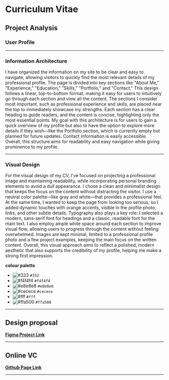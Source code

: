 # Curriculum Vitae

## Project Analysis

### User Profile

---
### Information Architecture

I have organized the information on my site to be clear and easy to navigate, allowing visitors to quickly find the most relevant details of my professional profile. The page is divided into key sections like "About Me," "Experience," "Education," "Skills," "Portfolio," and "Contact." This design follows a linear, top-to-bottom format, making it easy for users to intuitively go through each section and view all the content. The sections I consider most important, such as professional experience and skills, are placed near the top to immediately showcase my strengths. Each section has a clear heading to guide readers, and the content is concise, highlighting only the most essential points. My goal with this architecture is for users to gain a quick overview of my profile but also to have the option to explore more details if they wish—like the Portfolio section, which is currently empty but planned for future updates. Contact information is easily accessible. Overall, this structure aims for readability and easy navigation while giving prominence to my profile.

---
### Visual Design

For the visual design of my CV, I've focused on projecting a professional image and maintaining readability, while incorporating personal branding elements to avoid a dull appearance. I chose a clean and minimalist design that keeps the    focus on the content without distracting the visitor. I use a neutral color palette—like gray and white—that provides a professional feel. At the same time, I wanted to keep the page from looking too serious, so I added dynamic touches with orange accents, visible in the profile photo, links, and other subtle details. Typography also plays a key role: I selected a modern, sans-serif font for headings and a classic, readable font for the main text. I also employ ample white space around each section to improve visual flow, allowing users to progress through the content without feeling overwhelmed. Images are kept minimal, limited to a professional profile photo and a few project examples, keeping the main focus on the written content. Overall, this visual approach aims to reflect a polished, modern aesthetic that also supports the credibility of my profile, helping me make a strong first impression.

**colour palette**
  - ![#333](https://placehold.co/15x15/333/333.png) `#333`
  - ![#f4f4f4](https://placehold.co/15x15/f4f4f4/f4f4f4.png) `#f4f4f4`
  - ![#e8e8e8](https://placehold.co/15x15/e8e8e8/e8e8e8.png) `#e8e8e8`
  - ![#cecece](https://placehold.co/15x15/cecece/cecece.png) `#cecece`
  - ![#fff](https://placehold.co/15x15/fff/fff.png) `#fff`
  - ![#ffa500](https://placehold.co/15x15/ffa500/ffa500.png) `#ffa500`

---
## Design proposal

[**Figma Project Link**](https://www.figma.com/design/mCXXma4ZA05bRkuwNayJBl/JanSaura-CurriculumVitae?m=auto&t=khgJXWgJ92ZFapmL-1)

---
## Online VC

[**Github Page Link**](https://jansaura.github.io/CurriculumVitae/)

---
